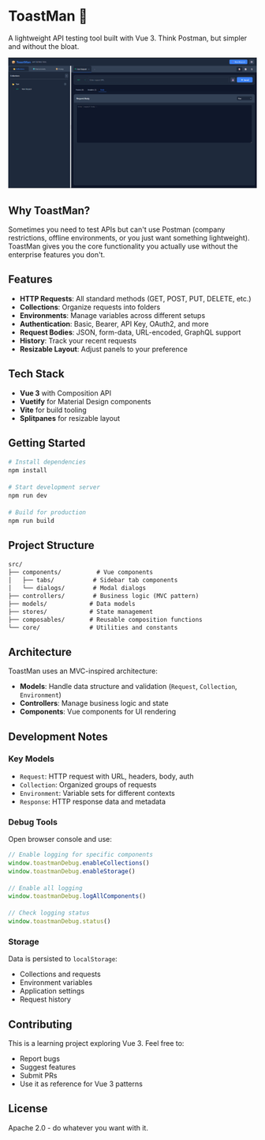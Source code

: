 # ToastMan 🍞

A lightweight API testing tool built with Vue 3. Think Postman, but simpler and without the bloat.

![demo](public/og-image.png)

## Why ToastMan?

Sometimes you need to test APIs but can't use Postman (company restrictions, offline environments, or you just want something lightweight). ToastMan gives you the core functionality you actually use without the enterprise features you don't.

## Features

- **HTTP Requests**: All standard methods (GET, POST, PUT, DELETE, etc.)
- **Collections**: Organize requests into folders
- **Environments**: Manage variables across different setups
- **Authentication**: Basic, Bearer, API Key, OAuth2, and more
- **Request Bodies**: JSON, form-data, URL-encoded, GraphQL support
- **History**: Track your recent requests
- **Resizable Layout**: Adjust panels to your preference

## Tech Stack

- **Vue 3** with Composition API
- **Vuetify** for Material Design components
- **Vite** for build tooling
- **Splitpanes** for resizable layout

## Getting Started

```bash
# Install dependencies
npm install

# Start development server
npm run dev

# Build for production
npm run build
```

## Project Structure

```
src/
├── components/          # Vue components
│   ├── tabs/           # Sidebar tab components
│   └── dialogs/        # Modal dialogs
├── controllers/        # Business logic (MVC pattern)
├── models/            # Data models
├── stores/            # State management
├── composables/       # Reusable composition functions
└── core/              # Utilities and constants
```

## Architecture

ToastMan uses an MVC-inspired architecture:

- **Models**: Handle data structure and validation (`Request`, `Collection`, `Environment`)
- **Controllers**: Manage business logic and state
- **Components**: Vue components for UI rendering

## Development Notes

### Key Models

- `Request`: HTTP request with URL, headers, body, auth
- `Collection`: Organized groups of requests
- `Environment`: Variable sets for different contexts
- `Response`: HTTP response data and metadata

### Debug Tools

Open browser console and use:

```javascript
// Enable logging for specific components
window.toastmanDebug.enableCollections()
window.toastmanDebug.enableStorage()

// Enable all logging
window.toastmanDebug.logAllComponents()

// Check logging status
window.toastmanDebug.status()
```

### Storage

Data is persisted to `localStorage`:
- Collections and requests
- Environment variables
- Application settings
- Request history

## Contributing

This is a learning project exploring Vue 3. Feel free to:

- Report bugs
- Suggest features
- Submit PRs
- Use it as reference for Vue 3 patterns

## License

Apache 2.0 - do whatever you want with it.
